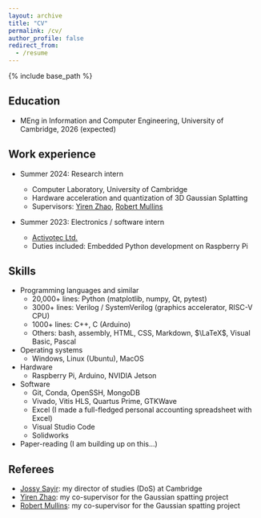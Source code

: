 ```yaml
---
layout: archive
title: "CV"
permalink: /cv/
author_profile: false
redirect_from:
  - /resume
---
```


{% include base_path %}

## Education

* MEng in Information and Computer Engineering, University of Cambridge, 2026 (expected)

## Work experience

* Summer 2024: Research intern
  * Computer Laboratory, University of Cambridge
  * Hardware acceleration and quantization of 3D Gaussian Splatting
  * Supervisors: [Yiren Zhao](https://aaron-zhao123.github.io/), [Robert Mullins](https://www.cl.cam.ac.uk/~rdm34/)

* Summer 2023: Electronics / software intern
  * [Activotec Ltd.](https://activotec.com/)
  * Duties included: Embedded Python development on Raspberry Pi
  
## Skills

* Programming languages and similar
  * 20,000+ lines: Python (matplotlib, numpy, Qt, pytest)
  * 3000+ lines: Verilog / SystemVerilog (graphics accelerator, RISC-V CPU)
  * 1000+ lines: C++, C (Arduino)
  * Others: bash, assembly, HTML, CSS, Markdown, $\LaTeX$, Visual Basic, Pascal
* Operating systems
  * Windows, Linux (Ubuntu), MacOS
* Hardware
  * Raspberry Pi, Arduino, NVIDIA Jetson
* Software
  * Git, Conda, OpenSSH, MongoDB
  * Vivado, Vitis HLS, Quartus Prime, GTKWave
  * Excel (I made a full-fledged personal accounting spreadsheet with Excel)
  * Visual Studio Code
  * Solidworks
* Paper-reading (I am building up on this...)

## Referees

* [Jossy Sayir](https://sigproc.eng.cam.ac.uk/Main/JS851): my director of studies (DoS) at Cambridge
* [Yiren Zhao](https://aaron-zhao123.github.io/): my co-supervisor for the Gaussian spatting project
* [Robert Mullins](https://www.cl.cam.ac.uk/~rdm34/): my co-supervisor for the Gaussian spatting project

<!-- ## Publications

  <ul>{% for post in site.publications reversed %}
    {% include archive-single-cv.html %}
  {% endfor %}</ul>
  
## Talks

  <ul>{% for post in site.talks reversed %}
    {% include archive-single-talk-cv.html  %}
  {% endfor %}</ul>
  
## Teaching

  <ul>{% for post in site.teaching reversed %}
    {% include archive-single-cv.html %}
  {% endfor %}</ul>
  
## Service and leadership

* Currently signed in to 43 different slack teams -->
